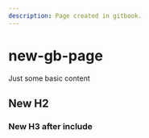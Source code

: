```yaml
---
description: Page created in gitbook.
---
```


# new-gb-page

Just some basic content

## New H2

### New H3 after include

